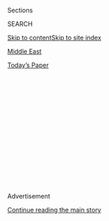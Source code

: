 <div id="app">

<div>

<div>

<div>

<div class="NYTAppHideMasthead css-1q2w90k e1suatyy0">

<div class="section css-ui9rw0 e1suatyy2">

<div class="css-eph4ug er09x8g0">

<div class="css-6n7j50">

</div>

<span class="css-1dv1kvn">Sections</span>

<div class="css-10488qs">

<span class="css-1dv1kvn">SEARCH</span>

</div>

[Skip to content](#site-content)[Skip to site index](#site-index)

</div>

<div id="masthead-section-label" class="css-1wr3we4 eaxe0e00">

[Middle
East](https://www.nytimes3xbfgragh.onion/section/world/middleeast)

</div>

<div class="css-10698na e1huz5gh0">

</div>

</div>

<div id="masthead-bar-one" class="section hasLinks css-15hmgas e1csuq9d3">

<div class="css-uqyvli e1csuq9d0">

</div>

<div class="css-1uqjmks e1csuq9d1">

</div>

<div class="css-9e9ivx">

[](https://myaccount.nytimes3xbfgragh.onion/auth/login?response_type=cookie&client_id=vi)

</div>

<div class="css-1bvtpon e1csuq9d2">

[Today’s
Paper](https://www.nytimes3xbfgragh.onion/section/todayspaper)

</div>

</div>

</div>

</div>

<div data-aria-hidden="false">

<div id="site-content" data-role="main">

<div>

<div class="css-1aor85t" style="opacity:0.000000001;z-index:-1;visibility:hidden">

<div class="css-1hqnpie">

<div class="css-epjblv">

<span class="css-17xtcya">[Middle
East](/section/world/middleeast)</span><span class="css-x15j1o">|</span><span class="css-fwqvlz">U.S.
Strike in Iraq Kills Qassim Suleimani, Commander of Iranian
Forces</span>

</div>

<div class="css-k008qs">

<div class="css-1iwv8en">

<span class="css-18z7m18"></span>

<div>

</div>

</div>

<span class="css-1n6z4y">https://nyti.ms/36iPzyp</span>

<div class="css-1705lsu">

<div class="css-4xjgmj">

<div class="css-4skfbu" data-role="toolbar" data-aria-label="Social Media Share buttons, Save button, and Comments Panel with current comment count" data-testid="share-tools">

  - 
  - 
  - 
  - 
    
    <div class="css-6n7j50">
    
    </div>

  - 
  - 

</div>

</div>

</div>

</div>

</div>

</div>

<div class="css-13pd83m">

</div>

<div id="top-wrapper" class="css-1sy8kpn">

<div id="top-slug" class="css-l9onyx">

Advertisement

</div>

[Continue reading the main
story](#after-top)

<div class="ad top-wrapper" style="text-align:center;height:100%;display:block;min-height:250px">

<div id="top" class="place-ad" data-position="top" data-size-key="top">

</div>

</div>

<div id="after-top">

</div>

</div>

<div>

<div id="sponsor-wrapper" class="css-1hyfx7x">

<div id="sponsor-slug" class="css-19vbshk">

Supported by

</div>

[Continue reading the main
story](#after-sponsor)

<div id="sponsor" class="ad sponsor-wrapper" style="text-align:center;height:100%;display:block">

</div>

<div id="after-sponsor">

</div>

</div>

<div class="css-186x18t">

</div>

<div class="css-1vkm6nb ehdk2mb0">

# U.S. Strike in Iraq Kills Qassim Suleimani, Commander of Iranian Forces

</div>

Suleimani was planning attacks on Americans across the region, leading
to an airstrike in Baghdad, the Pentagon statement said. Iran’s supreme
leader called for vengeance.

<div class="css-79elbk" data-testid="photoviewer-wrapper">

<div class="css-z3e15g" data-testid="photoviewer-wrapper-hidden">

</div>

<div class="css-1a48zt4 ehw59r15" data-testid="photoviewer-children">

![<span class="css-16f3y1r e13ogyst0" data-aria-hidden="true">The
remains of a vehicle hit by missiles outside the Baghdad airport. The
commander of Iran’s powerful Revolutionary Guards Corps, Maj. Gen.
Qassim Suleimani, was
killed.</span><span class="css-cnj6d5 e1z0qqy90" itemprop="copyrightHolder"><span class="css-1ly73wi e1tej78p0">Credit...</span><span><span>Iraqi
Prime Minister Press Office, via Associated
Press</span></span></span>](https://static01.graylady3jvrrxbe.onion/images/2020/02/02/us/02iraq-airport-sub2/02iraq-airport-sub2-articleLarge-v2.jpg?quality=75&auto=webp&disable=upscale)

</div>

</div>

<div class="css-18e8msd">

<div class="css-vp77d3 epjyd6m0">

<div class="css-1baulvz">

By [<span class="css-1baulvz" itemprop="name">Michael
Crowley</span>](https://www.nytimes3xbfgragh.onion/by/michael-crowley),
<span class="css-1baulvz" itemprop="name">Falih Hassan</span> and
[<span class="css-1baulvz last-byline" itemprop="name">Eric
Schmitt</span>](https://www.nytimes3xbfgragh.onion/by/eric-schmitt)

</div>

</div>

  - 
    
    <div class="css-ld3wwf e16638kd2">
    
    Published Jan. 2, 2020Updated July 9,
    2020
    
    </div>

  - 
    
    <div class="css-4xjgmj">
    
    <div class="css-pvvomx" data-role="toolbar" data-aria-label="Social Media Share buttons, Save button, and Comments Panel with current comment count" data-testid="share-tools">
    
      - 
      - 
      - 
      - 
        
        <div class="css-6n7j50">
        
        </div>
    
      - 
      - 
    
    </div>
    
    </div>

</div>

</div>

<div class="section meteredContent css-1r7ky0e" name="articleBody" itemprop="articleBody">

<div class="css-1fanzo5 StoryBodyCompanionColumn">

<div class="css-53u6y8">

WEST PALM BEACH, Fla. — Iran’s top security and intelligence commander
was killed early Friday in a drone strike at Baghdad International
Airport that was authorized by President Trump, American officials said.

</div>

</div>

<div>

</div>

<div class="css-1fanzo5 StoryBodyCompanionColumn">

<div class="css-53u6y8">

The commander, [Maj. Gen. Qassim
Suleimani](https://www.nytimes3xbfgragh.onion/2020/01/03/world/middleeast/suleimani-dead.html),
who led the powerful [Quds Force of the Islamic Revolutionary Guards
Corps](https://www.nytimes3xbfgragh.onion/2020/01/03/world/middleeast/suleimani-dead.html),
was killed along with several officials from Iraqi militias backed by
Tehran when an American MQ-9 Reaper drone fired missiles into a convoy
that was leaving the airport.

[General
Suleimani](https://www.nytimes3xbfgragh.onion/2020/07/09/world/middleeast/qassim-suleimani-killing-unlawful.html)
was the architect of nearly every significant operation by Iranian
intelligence and military forces over the past two decades, and his
death [was a staggering blow for
Iran](https://www.nytimes3xbfgragh.onion/2020/01/02/world/middleeast/qassem-soleimani-iraq-iran-attack.html)
at a time of sweeping geopolitical conflict.

</div>

</div>

<div class="css-1fanzo5 StoryBodyCompanionColumn">

<div class="css-53u6y8">

The strike was also a serious escalation of Mr. Trump’s growing
confrontation with Tehran, one that began with the [death of an American
contractor](https://www.nytimes3xbfgragh.onion/2019/12/27/us/politics/american-rocket-attack-iraq.html)
in Iraq in late December.

</div>

</div>

<div class="css-1fanzo5 StoryBodyCompanionColumn">

<div class="css-53u6y8">

In Iran, the leadership convened an emergency security meeting. And the
country’s supreme leader, Ayatollah Ali Khamenei, issued a statement
calling for three days of public mourning and then retaliation.

“His departure to God does not end his path or his mission,” the
statement said, “but a forceful revenge awaits the criminals who have
his blood and the blood of the other martyrs last night on their hands.”

United States officials were braced for potential Iranian retaliatory
attacks, possibly including cyberattacks and terrorism, on American
interests and
allies.

</div>

</div>

<div class="css-1fanzo5 StoryBodyCompanionColumn">

<div class="css-53u6y8">

[Israel](https://www.nytimes3xbfgragh.onion/2020/01/03/world/middleeast/israel-soleimani.html),
too, was preparing for Iranian strikes. Some of the country’s most
popular tourist sites, including the ski resort at Hermon, were closed,
and the armed forces went on alert, officials said.

From the start of the Syrian civil war, General Suleimani was one of the
chief leaders of an effort to protect President Bashar al-Assad of Syria
— an important Iranian ally — that brought together disparate militias,
national security forces and regional powers, including Russia in recent
years.

But that was far from the only front he operated on. American officials
accuse General Suleimani of causing the deaths of hundreds of soldiers
during the Iraq war, when he provided Iraqi insurgents with advanced
bomb-making equipment and training. They also say he has masterminded
destabilizing Iranian activities that continue throughout the Middle
East and are aimed at the United States, Israel and Saudi Arabia.

“General Suleimani was actively developing plans to attack American
diplomats and service members in Iraq and throughout the region,” the
Pentagon said in a statement. “General Suleimani and his Quds Force were
responsible for the deaths of hundreds of American and coalition service
members and the wounding of thousands more.”

It did not elaborate on the specific intelligence that led them to carry
out General Suleimani’s killing. The highly classified mission was set
in motion after [the American contractor’s
death](https://www.nytimes3xbfgragh.onion/2019/12/27/us/politics/american-rocket-attack-iraq.html)
on Dec. 27 during a rocket attack by an Iranian-backed militia, a senior
American official said.

In killing General Suleimani, Mr. Trump took an action that Presidents
George W. Bush and Barack Obama had rejected, fearing it would lead to
war between the United States and Iran.

</div>

</div>

<div class="css-79elbk" data-testid="photoviewer-wrapper">

<div class="css-z3e15g" data-testid="photoviewer-wrapper-hidden">

</div>

<div class="css-1a48zt4 ehw59r15" data-testid="photoviewer-children">

![<span class="css-16f3y1r e13ogyst0" data-aria-hidden="true">Maj. Gen.
Qassim Suleimani in 2016 in
Tehran.</span><span class="css-cnj6d5 e1z0qqy90" itemprop="copyrightHolder"><span class="css-1ly73wi e1tej78p0">Credit...</span><span>Ebrahim
Noroozi/Associated
Press</span></span>](https://static01.graylady3jvrrxbe.onion/images/2020/01/02/us/02Iraq-quds-killed/02Iraq-quds-killed-articleLarge.jpg?quality=75&auto=webp&disable=upscale)

</div>

</div>

<div class="css-1fanzo5 StoryBodyCompanionColumn">

<div class="css-53u6y8">

While many [Republicans said that the president had been
justified](https://www.nytimes3xbfgragh.onion/2020/01/02/us/politics/us-iran-war.html)
in the attack, Mr. Trump’s most significant use of military force to
date, critics of his Iran policy called the strike a reckless unilateral
escalation that could have drastic and unforeseen consequences that
could ripple violently throughout the Middle East.

</div>

</div>

<div class="css-1fanzo5 StoryBodyCompanionColumn">

<div class="css-53u6y8">

“Soleimani was an enemy of the United States. That’s not a question,”
Senator Christopher S. Murphy, Democrat of Connecticut, [wrote on
Twitter](https://twitter.com/ChrisMurphyCT/status/1212913952436445185?ref_src=twsrc%5Egoogle%7Ctwcamp%5Eserp%7Ctwgr%5Etweet),
using an alternate spelling of the Iranian’s name. “The question is this
— as reports suggest, did America just assassinate, without any
congressional authorization, the second most powerful person in Iran,
knowingly setting off a potential massive regional war?”

Iran’s foreign minister, Javad Zarif, called the killing of General
Suleimani an act of “international terrorism” and warned it was
“extremely dangerous & a foolish escalation.”

“The US bears responsibility for all consequences of its rogue
adventurism,” Mr. Zarif tweeted.

Speaking to reporters while on vacation at his Mar-a-Lago resort in Palm
Beach, Fla., on Tuesday night, hours after an assault on the American
Embassy in Baghdad that United States officials said was orchestrated by
Iran, Mr. Trump, who has repeatedly vowed to end American entanglements
in the Middle East, insisted that he did not want war.

“I don’t think that would be a good idea for Iran. It wouldn’t last very
long,” Mr. Trump said. “Do I want to? No. I want to have peace. I like
peace.”

After initial reports of the strike emerged on Thursday, Mr. Trump was
unusually cryptic, but he appeared to revel in the news when he [posted
a tweet](https://twitter.com/realDonaldTrump/status/1212924762827046918)
that consisted only of the image of an American flag.

Within minutes, Twitter accounts associated with Iranian figures were
responding in kind, sending images of Iran’s flag — often accompanied by
dire threats of revenge.

</div>

</div>

<div class="css-1fanzo5 StoryBodyCompanionColumn">

<div class="css-53u6y8">

The strikes followed a warning on Thursday afternoon from Defense
Secretary Mark T. Esper, who said the United States military would
pre-emptively strike Iranian-backed forces in Iraq and Syria if there
were signs the paramilitary groups were planning more attacks against
American bases and personnel in the region.

“If we get word of attacks, we will take pre-emptive action as well to
protect American forces, protect American lives,” Mr. Esper said. “The
game has changed.”

“This strike was aimed at deterring future Iranian attack plans,” the
Pentagon statement said late Thursday. “The United States will continue
to take all necessary action to protect our people and our interests
wherever they are around the world.”

In Iran, state television interrupted its programing to announce General
Suleimani’s death, with the news anchor reciting the Islamic prayer for
the dead — “From God we came and to God we return” — beside a picture of
the general.

Hawkish Iran experts said the strike would be deeply painful for Iran’s
leadership. “This is devastating for the Iranian Revolutionary Guards
Corps, the regime and Khamenei’s regional ambitions,” said Mark
Dubowitz, the chief executive of the Foundation for Defense of
Democracies, referring to Ayatollah Khamenei.

“For 23 years, he has been the equivalent of the J.S.O.C. commander, the
C.I.A. director and Iran’s real foreign minister,” Mr. Dubowitz said,
using an acronym for the United States’ Joint Special Operations
Command. “He is irreplaceable and indispensable” to Iran’s military
establishment.

For those same reasons, other regional analysts warned, Iran is likely
to respond with an intensity of dangerous proportions.

</div>

</div>

<div class="css-1fanzo5 StoryBodyCompanionColumn">

<div class="css-53u6y8">

“From Iran’s perspective, it is hard to imagine a more deliberately
provocative act,” said Robert Malley, the president and chief executive
of the International Crisis Group. “And it is hard to imagine that Iran
will not retaliate in a highly aggressive manner.”

“Whether President Trump intended it or not, it is, for all practical
purposes, a declaration of war,” added Mr. Malley, who served as White
House coordinator for the Middle East, North Africa and the gulf region
in the Obama
administration.

</div>

</div>

<div class="css-79elbk" data-testid="photoviewer-wrapper">

<div class="css-z3e15g" data-testid="photoviewer-wrapper-hidden">

</div>

<div class="css-1a48zt4 ehw59r15" data-testid="photoviewer-children">

<div class="css-1xdhyk6 erfvjey0">

<span class="css-1ly73wi e1tej78p0">Image</span>

<div class="css-zjzyr8">

<div data-testid="lazyimage-container" style="height:260.35555555555555px">

</div>

</div>

</div>

<span class="css-16f3y1r e13ogyst0" data-aria-hidden="true">Iranians
mourned the killing of General Suleimani in Tehran on
Friday.</span><span class="css-cnj6d5 e1z0qqy90" itemprop="copyrightHolder"><span class="css-1ly73wi e1tej78p0">Credit...</span><span>Abedin
Taherkenareh/EPA, via Shutterstock</span></span>

</div>

</div>

<div class="css-1fanzo5 StoryBodyCompanionColumn">

<div class="css-53u6y8">

Some United States officials and Trump administration advisers offered a
less dire scenario, arguing that the show of force might convince Iran
that its acts of aggression against American interests and allies have
grown too dangerous, and that a president the Iranians may have come to
see as risk-averse is in fact willing to escalate.

One senior administration official said the president’s senior advisers
had come to worry that Mr. Trump had sent too many signals — including
when he [called off a planned missile
strike](https://www.nytimes3xbfgragh.onion/2019/09/21/us/politics/trump-iran-decision.html)
in late June — that he did not want a war with Iran.

Tracking Mr. Suleimani’s location at any given time had long been a
priority for the American and Israeli spy services and militaries.
Current and former American commanders and intelligence officials said
that Thursday night’s attack, specifically, drew upon a combination of
highly classified information from informants, electronic intercepts,
reconnaissance aircraft and other surveillance.

The strike killed five people, including the pro-Iranian chief of an
umbrella group for Iraqi militias, Iraqi television reported and militia
officials confirmed. The militia chief, Abu Mahdi al-Muhandis, was a
strongly pro-Iranian figure.

</div>

</div>

<div class="css-1fanzo5 StoryBodyCompanionColumn">

<div class="css-53u6y8">

The public relations chief for the umbrella group, the Popular
Mobilization Forces in Iraq, Mohammed Ridha Jabri, was also killed.

American officials said that multiple missiles hit the convoy in a
strike carried out by the Joint Special Operations Command.

American military officials said they were aware of a potentially
violent response from Iran and its proxies, and were taking steps they
declined to specify to protect American personnel in the Middle East and
elsewhere around the world.

Two other people were killed in the strike, according to a general at
the Baghdad joint command, who spoke on the condition of anonymity
because he was not authorized to speak to the news media.

The Iraqi general said that General Suleimani and Mr. Ridha, the militia
public relations official, arrived by plane at Baghdad International
Airport from Syria.

A senior security official who was familiar with the operation’s
details, and who spoke on condition of anonymity to discuss
intelligence, said that General Suleimani had been particularly troubled
by the wave of anti-Iran demonstration in Iraq and had flown in to urge
local militia forces to more forcibly curb the protests.

Two cars stopped at the bottom of the airplane steps and picked them up.
Mr. al-Muhandis was in one of the cars. As the cars left the airport,
they were struck, the general said.

</div>

</div>

<div class="css-1fanzo5 StoryBodyCompanionColumn">

<div class="css-53u6y8">

The strike was the second attack at the airport within
hours.

</div>

</div>

<div id="iraq-airport-attack-map" class="section interactive-content interactive-size-scoop css-vvpmgj" data-id="100000006902136">

<div class="css-17ih8de interactive-body" data-sourceid="100000006902136">

<div class="g-story g-freebird g-max-limit" data-preview-slug="2020-01-iraq-attack" data-prd-dropzone-below-masthead="100000006902168">

<div class="g-container">

<div class="g-asset g-graphic" style="max-width: 900px">

<div id="g-sat-airport-box" class="ai2html">

<div id="g-sat-airport-900" class="g-artboard" style="min-width: 900px;" data-aspect-ratio="1.189" data-min-width="900">

<div style="padding: 0 0 84.1328% 0;">

</div>

![](data:image/gif;base64,R0lGODlhCgAKAIAAAB8fHwAAACH5BAEAAAAALAAAAAAKAAoAAAIIhI+py+0PYysAOw==)

<div id="g-ai0-1" class="g-white-text g-aiAbs g-aiPointText" style="top:11.3979%;margin-top:-9.3px;right:84.4337%;width:133px;">

Terminals

</div>

<div id="g-ai0-2" class="g-white-text g-aiAbs g-aiPointText" style="top:23.0188%;margin-top:-30.3px;left:28.2298%;margin-left:-62px;width:124px;">

Baghdad

International

Airport

</div>

<div id="g-ai0-3" class="g-white-text g-aiAbs" style="top:43.4923%;margin-top:-57.3px;right:31.0043%;width:17%;">

Suleimani was in

a vehicle struck

by two missiles as

his convoy exited the
airport.

</div>

<div id="g-ai0-4" class="g-white-text g-aiAbs g-aiPointText" style="transform: matrix(0.5187,0.855,-0.855,0.5187,0,0);transform-origin: 50% 55.3740586213231%;-webkit-transform: matrix(0.5187,0.855,-0.855,0.5187,0,0);-webkit-transform-origin: 50% 55.3740586213231%;-ms-transform: matrix(0.5187,0.855,-0.855,0.5187,0,0);-ms-transform-origin: 50% 55.3740586213231%;top:52.8667%;margin-top:-9.3px;left:47.285%;margin-left:-71px;width:142px;">

airport
st.

</div>

</div>

<div id="g-sat-airport-600" class="g-artboard" style="min-width: 600px;max-width: 899px;max-height: 736px" data-aspect-ratio="1.222" data-min-width="600" data-max-width="899">

<div style="padding: 0 0 81.8333% 0;">

</div>

![](data:image/gif;base64,R0lGODlhCgAKAIAAAB8fHwAAACH5BAEAAAAALAAAAAAKAAoAAAIIhI+py+0PYysAOw==)

<div id="g-ai1-1" class="g-white-text g-aiAbs g-aiPointText" style="top:17.162%;margin-top:-8.3px;right:76.1058%;width:119px;">

Terminals

</div>

<div id="g-ai1-2" class="g-white-text g-aiAbs g-aiPointText" style="top:28.1596%;margin-top:-27.3px;left:34.3609%;margin-left:-56.5px;width:113px;">

Baghdad

International

Airport

</div>

<div id="g-ai1-3" class="g-white-text g-aiAbs" style="top:45.9669%;margin-top:-55.7px;right:30.369%;width:19.5%;">

Suleimani was in a vehicle struck by two missiles as his convoy exited
the
airport.

</div>

<div id="g-ai1-4" class="g-white-text g-aiAbs g-aiPointText" style="transform: matrix(0.5187,0.855,-0.855,0.5187,0,0);transform-origin: 50% 56.0487920137043%;-webkit-transform: matrix(0.5187,0.855,-0.855,0.5187,0,0);-webkit-transform-origin: 50% 56.0487920137043%;-ms-transform: matrix(0.5187,0.855,-0.855,0.5187,0,0);-ms-transform-origin: 50% 56.0487920137043%;top:52.8037%;margin-top:-8.3px;left:50.9482%;margin-left:-63.5px;width:127px;">

airport
st.

</div>

</div>

<div id="g-sat-airport-335" class="g-artboard" style="max-width: 599px;max-height: 649px" data-aspect-ratio="0.924" data-min-width="0" data-max-width="599">

<div style="padding: 0 0 108.2753% 0;">

</div>

![](data:image/gif;base64,R0lGODlhCgAKAIAAAB8fHwAAACH5BAEAAAAALAAAAAAKAAoAAAIIhI+py+0PYysAOw==)

<div id="g-ai2-1" class="g-white-text g-aiAbs g-aiPointText" style="top:5.5767%;margin-top:-7.2px;right:72.0431%;width:106px;">

Terminals

</div>

<div id="g-ai2-2" class="g-white-text g-aiAbs g-aiPointText" style="top:26.8059%;margin-top:-24.2px;left:22.9942%;margin-left:-51.5px;width:103px;">

Baghdad

International

Airport

</div>

<div id="g-ai2-3" class="g-white-text g-aiAbs" style="top:26.1908%;right:32.2935%;width:29.5522%;">

Suleimani was in a vehicle struck by two missiles as his convoy exited
the
airport.

</div>

<div id="g-ai2-4" class="g-white-text g-aiAbs g-aiPointText" style="transform: matrix(0.5248,0.8512,-0.8587,0.5125,0,0);transform-origin: 50% 56.9175167195839%;-webkit-transform: matrix(0.5248,0.8512,-0.8587,0.5125,0,0);-webkit-transform-origin: 50% 56.9175167195839%;-ms-transform: matrix(0.5248,0.8512,-0.8587,0.5125,0,0);-ms-transform-origin: 50% 56.9175167195839%;top:67.332%;margin-top:-7.2px;left:55.2525%;margin-left:-56px;width:112px;">

airport st.

</div>

</div>

</div>

<div class="g-source">

<span class="g-credit">The New York Times; satellite image by Maxar via
Bing.</span>

</div>

</div>

</div>

</div>

</div>

</div>

<div class="css-1fanzo5 StoryBodyCompanionColumn">

<div class="css-53u6y8">

An earlier attack, late Thursday, involved three rockets that did not
appear to have caused any injuries.

The strikes come days after American forces bombed three outposts of
Kataib Hezbollah, an Iranian-supported militia in Iraq and Syria, in
retaliation for the death of an American contractor in a rocket attack
last week near the Iraqi city of Kirkuk.

The United States said that Kataib Hezbollah fired 31 rockets into a
base in Kirkuk Province last week, killing an American contractor and
wounding several American and Iraqi servicemen.

The Americans responded by bombing three of the militia’s sites near
Qaim in western Iraq, and two sites in Syria. Kataib Hezbollah denied
involvement in the attack in Kirkuk.

Pro-Iranian militia members then marched on the American Embassy on
Tuesday, effectively imprisoning its diplomats inside for more than 24
hours while thousands of militia members thronged outside. They burned
the embassy’s reception area, planted militia flags on its roof and
scrawled graffiti on its walls.

No injuries or deaths were reported, and the militia members did not
enter the embassy building.

They withdrew late Wednesday
afternoon.

</div>

</div>

<div class="css-79elbk" data-testid="photoviewer-wrapper">

<div class="css-z3e15g" data-testid="photoviewer-wrapper-hidden">

</div>

<div class="css-1a48zt4 ehw59r15" data-testid="photoviewer-children">

<div class="css-1xdhyk6 erfvjey0">

<span class="css-1ly73wi e1tej78p0">Image</span>

<div class="css-zjzyr8">

<div data-testid="lazyimage-container" style="height:257.77777777777777px">

</div>

</div>

</div>

<span class="css-16f3y1r e13ogyst0" data-aria-hidden="true">The drone
strike occurred after protesters broke into the United States Embassy
compound in Baghdad on
Tuesday.</span><span class="css-cnj6d5 e1z0qqy90" itemprop="copyrightHolder"><span class="css-1ly73wi e1tej78p0">Credit...</span><span>Khalid
Mohammed/Associated Press</span></span>

</div>

</div>

<div class="css-1fanzo5 StoryBodyCompanionColumn">

<div class="css-53u6y8">

The Pentagon statement Thursday night said that General Suleimani “had
orchestrated attacks on coalition bases in Iraq over the last several
months,” including the one that killed the American contractor last
week.

General Suleimani also “approved the attacks on the U.S. Embassy in
Baghdad,” the statement said.

Mr. Trump said on Tuesday that Iran would “be held fully responsible”
for the attack on the embassy, in which protesters set fire to a
reception building on the embassy compound, which covers more than 100
acres. He also blamed Tehran for directing the unrest.

In the past several months, Iranian-supported militias have increased
rocket attacks on bases housing American troops. The Pentagon has
dispatched more than 14,000 troops to the region since May.

Caught in the middle is the Iraqi government, which is too weak to
establish any military authority over some of the more established
Iranian-supported Shiite militias.

On Thursday, Mr. Esper said the Iraqi government was not doing enough to
contain them. The Iraqis need to “stop these attacks from happening and
get the Iranian influence out of the government,” Mr. Esper said.

Representative Andy Kim, Democrat of New Jersey, who served as the
National Security Council’s director for Iraq under Mr. Obama, said the
strike would most likely elicit “a very serious backlash” from a number
of Iraqi leaders for taking the action on Iraqi soil, as well as from
Shiite communities “that already were protesting and upset in recent
days.”

</div>

</div>

<div class="css-1fanzo5 StoryBodyCompanionColumn">

<div class="css-53u6y8">

“This is something that is going to make it very difficult for our
diplomatic presence there, our military presence there,” Mr. Kim said in
an interview.

General Suleimani, who led the Islamic Revolutionary Guards Corps’ Quds
Force, a special forces unit responsible for Iranian operations outside
Iran’s borders, was long a figure of intense interest.

He was not only in charge of Iranian intelligence gathering and covert
military operations, he was regarded as one of Iran’s most cunning and
autonomous military figures. He was also believed to be very close to
Ayatollah Khamenei, and was seen as a potential future leader of Iran.

The United States and Iran have long been involved in a shadow war in
battlegrounds across the Middle East — including in Iraq, Yemen and
Syria. The tactics have generally involved using proxies to carry out
the fighting, providing a buffer from a direct confrontation between
Washington and Tehran that could draw America into yet other ground
conflict with no discernible endgame.

The potential for a regional conflagration was a basis of the Obama
administration’s push for a 2015 agreement that froze Iran’s nuclear
program in return for sanctions relief.

Mr. Trump withdrew from the deal in 2018, saying that Mr. Obama’s
agreement had emboldened Iran, giving it economic breathing room to plow
hundreds of millions of dollars into a campaign of violence around the
region. Mr. Trump responded with a campaign of “maximum pressure” that
began with punishing new economic sanctions, which began a new era of
brinkmanship and uncertainty, with neither side knowing just how far the
other was willing to escalate violence and risk a wider war. In recent
days, it has spilled into the military arena.

General Suleimani once described himself to a senior Iraqi intelligence
official as the “sole authority for Iranian actions in Iraq,” the
official later told American officials in Baghdad.

</div>

</div>

<div class="css-1fanzo5 StoryBodyCompanionColumn">

<div class="css-53u6y8">

In a speech denouncing Mr. Trump, General Suleimani was even less
discreet — and openly mocking.

“We are near you, where you can’t even imagine,” he said. “We are ready.
We are the man of this arena.”

Michael Crowley reported from West Palm Beach, Fla.; Falih Hassan from
Baghdad; and Eric Schmitt from Washington. Reporting was contributed by
Ronen Bergman from Tel Aviv, Israel; Alissa J. Rubin from Paris; Farnaz
Fassihi from New York; Thomas Gibbons-Neff, Helene Cooper, Mark
Mazzetti, Catie Edmondson and Edward Wong from Washington; and Tim
Arango from Los Angeles.

</div>

</div>

<div>

</div>

</div>

<div>

</div>

<div>

</div>

<div>

</div>

<div>

<div id="bottom-wrapper" class="css-1ede5it">

<div id="bottom-slug" class="css-l9onyx">

Advertisement

</div>

[Continue reading the main
story](#after-bottom)

<div id="bottom" class="ad bottom-wrapper" style="text-align:center;height:100%;display:block;min-height:90px">

</div>

<div id="after-bottom">

</div>

</div>

</div>

</div>

</div>

## Site Index

<div>

</div>

## Site Information Navigation

  - [© <span>2020</span> <span>The New York Times
    Company</span>](https://help.nytimes3xbfgragh.onion/hc/en-us/articles/115014792127-Copyright-notice)

<!-- end list -->

  - [NYTCo](https://www.nytco.com/)
  - [Contact
    Us](https://help.nytimes3xbfgragh.onion/hc/en-us/articles/115015385887-Contact-Us)
  - [Work with us](https://www.nytco.com/careers/)
  - [Advertise](https://nytmediakit.com/)
  - [T Brand Studio](http://www.tbrandstudio.com/)
  - [Your Ad
    Choices](https://www.nytimes3xbfgragh.onion/privacy/cookie-policy#how-do-i-manage-trackers)
  - [Privacy](https://www.nytimes3xbfgragh.onion/privacy)
  - [Terms of
    Service](https://help.nytimes3xbfgragh.onion/hc/en-us/articles/115014893428-Terms-of-service)
  - [Terms of
    Sale](https://help.nytimes3xbfgragh.onion/hc/en-us/articles/115014893968-Terms-of-sale)
  - [Site
    Map](https://spiderbites.nytimes3xbfgragh.onion)
  - [Help](https://help.nytimes3xbfgragh.onion/hc/en-us)
  - [Subscriptions](https://www.nytimes3xbfgragh.onion/subscription?campaignId=37WXW)

</div>

</div>

</div>

</div>
